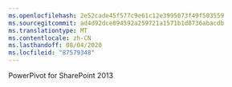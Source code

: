 ```yaml
---
ms.openlocfilehash: 2e52cade45f577c9e61c12e3995073f49f503559
ms.sourcegitcommit: ad4d92dce894592a259721a1571b1d8736abacdb
ms.translationtype: MT
ms.contentlocale: zh-CN
ms.lasthandoff: 08/04/2020
ms.locfileid: "87579348"
---
```

PowerPivot for SharePoint 2013
